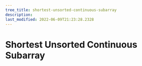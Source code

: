 ```yaml
---
tree_title: shortest-unsorted-continuous-subarray
description: 
last_modified: 2022-06-09T21:23:28.2328
---
```


# Shortest Unsorted Continuous Subarray
